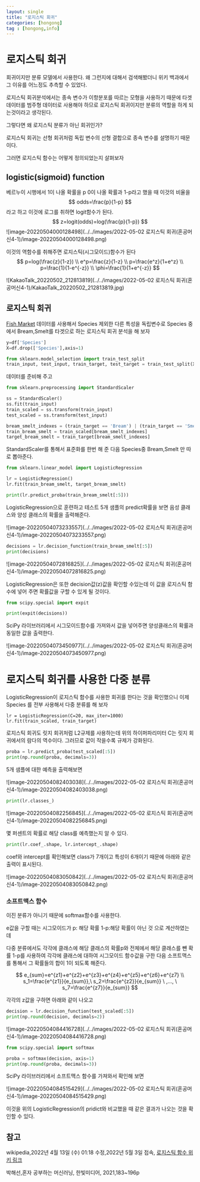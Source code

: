 ```yaml
---
layout: single
title: "로지스틱 회귀"
categories: [hongong]
tag : [hongong,info]
---
```


# 로지스틱 회귀

회귀이지만 분류 모델에서 사용한다.  왜 그런지에 대해서 검색해봤더니 위키 백과에서 그 이유를 어느정도 추측할 수 있었다.

로지스틱 회귀분석에서는 종속 변수가 이항분포를 따르는 모형을 사용하기 때문에 타겟 데이터를 범주형 데이터로 사용해야 하므로 로지스틱 회귀이지만 분류의 역할을 하게 되는것이라고 생각된다. 

그렇다면 왜 로지스틱 분류가 아닌 회귀인가?

로지스틱 회귀는 선형 회귀처럼 독립 변수의 선형 결합으로 종속 변수를 설명하기 때문이다.



그러면 로지스틱 함수는 어떻게 정의되었는지 살펴보자

## logistic(sigmoid) function

베르누이 시행에서 1이 나올 확률을 p 0이 나올 확률과 1-p라고 했을 때 이것의 비율을
$$
odds=\frac{p}{1-p}
$$
라고 하고 이것에 로그를 취하면 logit함수가 된다.
$$
z=logit(odds)=log(\frac{p}{1-p})
$$
![image-20220504000128498](../../images/2022-05-02 로지스틱 회귀(혼공머신4-1)/image-20220504000128498.png)

이것의 역함수를 취해주면 로지스틱(시그모이드)함수가 된다
$$
p=log(\frac{z}{1-z})
\\
e^p=\frac{z}{1-z}
\\
p=\frac{e^z}{1+e^z}
\\
p=\frac{1}{1-e^{-z}}
\\
\phi=\frac{1}{1+e^{-z}}
$$


![KakaoTalk_20220502_212813819](../../images/2022-05-02 로지스틱 회귀(혼공머신4-1)/KakaoTalk_20220502_212813819.jpg)	

## 로지스틱 회귀

[Fish Market](https://www.kaggle.com/aungpyaeap/fish-market) 데이터를 사용해서 Species 제외한 다른 특성을 독립변수로  Species 중에서 Bream,Smelt를 타겟으로 하는 로지스틱 회귀 분석을 해 보자

```python
y=df['Species']
X=df.drop(['Species'],axis=1)

from sklearn.model_selection import train_test_split
train_input, test_input, train_target, test_target = train_test_split(X, y, random_state=42)
```

데이터를 준비해 주고

```python
from sklearn.preprocessing import StandardScaler

ss = StandardScaler()
ss.fit(train_input)
train_scaled = ss.transform(train_input)
test_scaled = ss.transform(test_input)

bream_smelt_indexes = (train_target == 'Bream') | (train_target == 'Smelt')
train_bream_smelt = train_scaled[bream_smelt_indexes]
target_bream_smelt = train_target[bream_smelt_indexes]
```

StandardScaler를 통해서 표준화를 한번 해 준 다음 Species중 Bream,Smelt 만 따로 뽑아준다.

```python
from sklearn.linear_model import LogisticRegression

lr = LogisticRegression()
lr.fit(train_bream_smelt, target_bream_smelt)
```

```python
print(lr.predict_proba(train_bream_smelt[:5]))
```

LogisticRegression으로 훈련하고 테스트 5개 샘플의 predict확률을 보면 음성 클래스와 양성 클래스의 확률을 출력해준다.

![image-20220504073233557](../../images/2022-05-02 로지스틱 회귀(혼공머신4-1)/image-20220504073233557.png)

```python
decisions = lr.decision_function(train_bream_smelt[:5])
print(decisions)
```

![image-20220504072816825](../../images/2022-05-02 로지스틱 회귀(혼공머신4-1)/image-20220504072816825.png)

LogisticRegression은 또한 decision값(z)값을 확인할 수있는데 이 값을 로지스틱 함수에 넣어 주면 확률값을 구할 수 있게 될 것이다.

```python
from scipy.special import expit

print(expit(decisions))
```

 SciPy 라이브러리에서 시그모이드함수를 가져와서 값을 넣어주면 양성클래스의 확률과 동일한 값을 출력한다.

![image-20220504073450977](../../images/2022-05-02 로지스틱 회귀(혼공머신4-1)/image-20220504073450977.png)

# 로지스틱 회귀를 사용한 다중 분류 

LogisticRegression이 로지스틱 함수를 사용한 회귀를 한다는 것을 확인했으니 이제 Species 를 전부 사용해서 다중 분류를 해 보자 

```
lr = LogisticRegression(C=20, max_iter=1000)
lr.fit(train_scaled, train_target)
```

로지스틱 회귀도 릿지 회귀처럼 L2규제를 사용하는데 위의 하이퍼파리미터 C는 릿지 회귀에서의 람다의 역수이다. 그러므로 값이 작을수록 규제가 강화된다.

```python
proba = lr.predict_proba(test_scaled[:5])
print(np.round(proba, decimals=3))
```

5개  샘플에 대한 예측을 출력해보면

![image-20220504082403038](../../images/2022-05-02 로지스틱 회귀(혼공머신4-1)/image-20220504082403038.png)

```python
print(lr.classes_)
```

![image-20220504082256845](../../images/2022-05-02 로지스틱 회귀(혼공머신4-1)/image-20220504082256845.png)

몇 퍼센트의 확률로 해당 class를 예측했는지 알 수 있다.





```python
print(lr.coef_.shape, lr.intercept_.shape)
```

coef와 intercept를 확인해보면 class가 7개이고 특성이 6개이기 때문에 아래와 같은 출력이 표시된다.

![image-20220504083050842](../../images/2022-05-02 로지스틱 회귀(혼공머신4-1)/image-20220504083050842.png)



 ### 소프트맥스 함수

이진 분류가 아니기 때문에 softmax함수를 사용한다.

e값을 구할 때는 시그모이드가 p: 해당 확률 1-p:해당 확률이 아닌 것 으로 계산하였는데

다중 분류에서도 각각에 클래스에 해당 클래스의 확률p와 전체에서 해당 클래스를 뺀 확률 1-p를 사용하여 각각에 클래스에 대하여 시그모이드 함수값을 구한 다음 소프트맥스를 통해서 그 확률들의 합이 1이 되도록 해준다.


$$
e_{sum}=e^{z1}+e^{z2}+e^{z3}+e^{z4}+e^{z5}+e^{z6}+e^{z7}
\\
s_1=\frac{e^{z1}}{e_{sum}},\ s_2=\frac{e^{z2}}{e_{sum}} \ ,..., \ s_7=\frac{e^{z7}}{e_{sum}}
$$


각각의 z값을 구하면 아래와 같이 나오고

```python
decision = lr.decision_function(test_scaled[:5])
print(np.round(decision, decimals=2))
```

![image-20220504084416728](../../images/2022-05-02 로지스틱 회귀(혼공머신4-1)/image-20220504084416728.png)

```python
from scipy.special import softmax

proba = softmax(decision, axis=1)
print(np.round(proba, decimals=3))
```

 SciPy 라이브러리에서 소프트맥스 함수를 가져와서 확인해 보면

![image-20220504084515429](../../images/2022-05-02 로지스틱 회귀(혼공머신4-1)/image-20220504084515429.png)

이것을 위의 LogisticRegression의 pridict와 비교했을 때 같은 결과가 나오는 것을 확인할 수 있다.

## 참고

wikipedia,2022년 4월 13일 (수) 01:18 수정,2022년 5월 3일 접속, [로지스틱 함수 위키 링크](https://ko.wikipedia.org/wiki/%EB%A1%9C%EC%A7%80%EC%8A%A4%ED%8B%B1_%ED%9A%8C%EA%B7%80)

박해선,혼자 공부하는 머신러닝, 한빛미디어, 2021,183~196p

